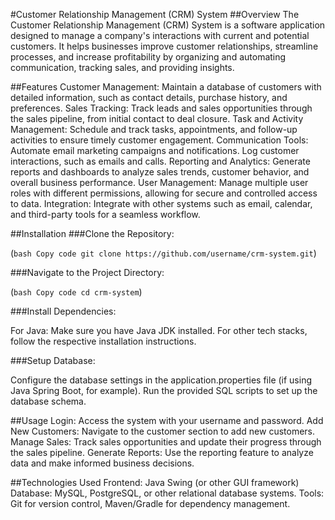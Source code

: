 #Customer Relationship Management (CRM) System
##Overview
The Customer Relationship Management (CRM) System is a software application designed to manage a company's interactions with current and potential customers. It helps businesses improve customer relationships, streamline processes, and increase profitability by organizing and automating communication, tracking sales, and providing insights.

##Features
Customer Management: Maintain a database of customers with detailed information, such as contact details, purchase history, and preferences.
Sales Tracking: Track leads and sales opportunities through the sales pipeline, from initial contact to deal closure.
Task and Activity Management: Schedule and track tasks, appointments, and follow-up activities to ensure timely customer engagement.
Communication Tools: Automate email marketing campaigns and notifications. Log customer interactions, such as emails and calls.
Reporting and Analytics: Generate reports and dashboards to analyze sales trends, customer behavior, and overall business performance.
User Management: Manage multiple user roles with different permissions, allowing for secure and controlled access to data.
Integration: Integrate with other systems such as email, calendar, and third-party tools for a seamless workflow.

##Installation
###Clone the Repository:

(`bash
Copy code
git clone https://github.com/username/crm-system.git`)

###Navigate to the Project Directory:

(`bash
Copy code
cd crm-system`)

###Install Dependencies:

For Java: Make sure you have Java JDK installed.
For other tech stacks, follow the respective installation instructions.

###Setup Database:

Configure the database settings in the application.properties file (if using Java Spring Boot, for example).
Run the provided SQL scripts to set up the database schema.


##Usage
Login: Access the system with your username and password.
Add New Customers: Navigate to the customer section to add new customers.
Manage Sales: Track sales opportunities and update their progress through the sales pipeline.
Generate Reports: Use the reporting feature to analyze data and make informed business decisions.

##Technologies Used
Frontend: Java Swing (or other GUI framework)
Database: MySQL, PostgreSQL, or other relational database systems.
Tools: Git for version control, Maven/Gradle for dependency management.

